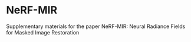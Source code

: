 # NeRF-MIR
Supplementary materials for the paper NeRF-MIR: Neural Radiance Fields for Masked Image Restoration
